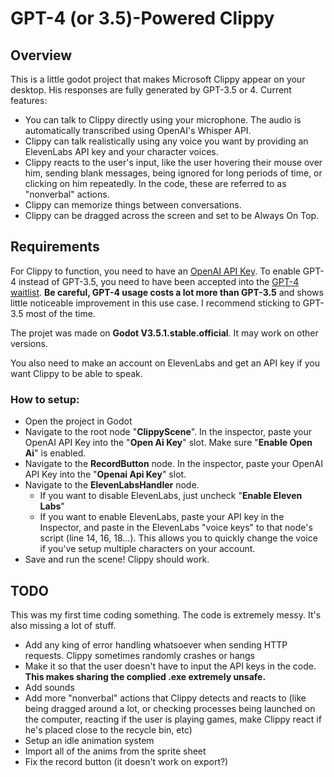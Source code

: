 # GPT-4 (or 3.5)-Powered Clippy

## Overview

This is a little godot project that makes Microsoft Clippy appear on your desktop. His responses are fully generated by GPT-3.5 or 4.  Current features:

- You can talk to Clippy directly using your microphone. The audio is automatically transcribed using OpenAI's Whisper API.
- Clippy can talk realistically using any voice you want by providing an ElevenLabs API key and your character voices.
- Clippy reacts to the user's input, like the user hovering their mouse over him, sending blank messages, being ignored for long periods of time, or clicking on him repeatedly. In the code, these are referred to as "nonverbal" actions.
- Clippy can memorize things between conversations.
- Clippy can be dragged across the screen and set to be Always On Top. 


## Requirements

For Clippy to function, you need to have an [OpenAI API Key](https://platform.openai.com/account/api-keys). To enable GPT-4 instead of GPT-3.5, you need to have been accepted into the [GPT-4 waitlist](https://openai.com/waitlist/gpt-4-api). **Be careful, GPT-4 usage costs a lot more than GPT-3.5** and shows little noticeable improvement in this use case. I recommend sticking to GPT-3.5 most of the time.

The projet was made on **Godot V3.5.1.stable.official**. It may work on other versions.

You also need to make an account on ElevenLabs and get an API key if you want Clippy to be able to speak.

### How to setup:

- Open the project in Godot
- Navigate to the root node "**ClippyScene**". In the inspector, paste your OpenAI API Key into the "**Open Ai Key**" slot. Make sure "**Enable Open Ai**" is enabled.  
- Navigate to the **RecordButton** node. In the inspector, paste your OpenAI API Key into the "**Openai Api Key**" slot.
- Navigate to the **ElevenLabsHandler** node.
	- If you want to disable ElevenLabs, just uncheck "**Enable Eleven Labs**"
	- If you want to enable ElevenLabs, paste your API key in the Inspector, and paste in the ElevenLabs "voice keys" to that node's script (line 14, 16, 18...). This allows you to quickly change the voice if you've setup multiple characters on your account.
- Save and run the scene! Clippy should work.

## TODO

This was my first time coding something. The code is extremely messy. It's also missing a lot of stuff.

- Add any king of error handling whatsoever when sending HTTP requests. Clippy sometimes randomly crashes or hangs
- Make it so that the user doesn't have to input the API keys in the code. **This makes sharing the complied .exe extremely unsafe.**
- Add sounds
- Add more "nonverbal" actions that Clippy detects and reacts to (like being dragged around a lot, or checking processes being launched on the computer, reacting if the user is playing games, make Clippy react if he's placed close to the recycle bin, etc)
- Setup an idle animation system
- Import all of the anims from the sprite sheet
- Fix the record button (it doesn't work on export?)
